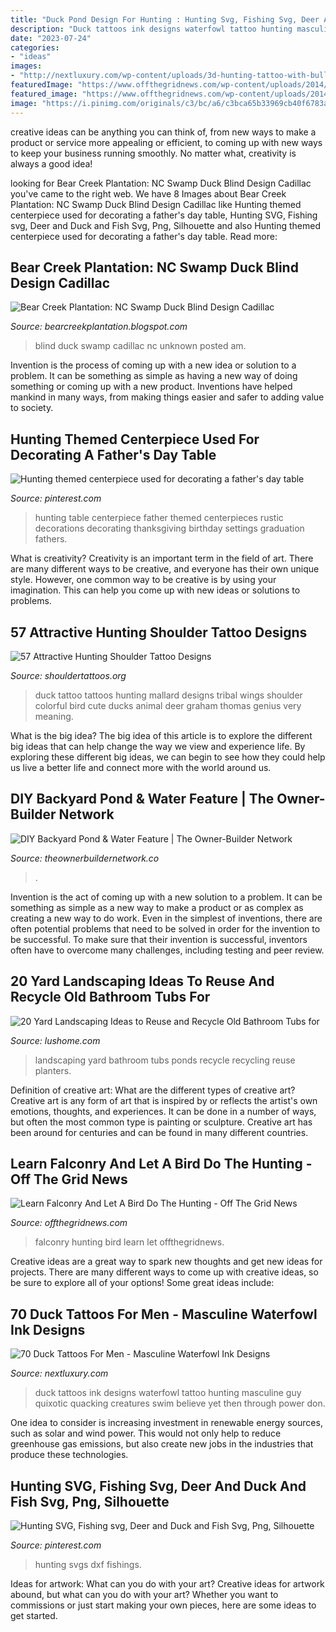 ```yaml
---
title: "Duck Pond Design For Hunting : Hunting Svg, Fishing Svg, Deer And Duck And Fish Svg, Png, Silhouette"
description: "Duck tattoos ink designs waterfowl tattoo hunting masculine guy quixotic quacking creatures swim believe yet then through power don"
date: "2023-07-24"
categories:
- "ideas"
images:
- "http://nextluxury.com/wp-content/uploads/3d-hunting-tattoo-with-bullets-and-duck-on-guy.jpg"
featuredImage: "https://www.offthegridnews.com/wp-content/uploads/2014/04/falconry-620x330.jpg"
featured_image: "https://www.offthegridnews.com/wp-content/uploads/2014/04/falconry-620x330.jpg"
image: "https://i.pinimg.com/originals/c3/bc/a6/c3bca65b33969cb40f6783ae093b7743.jpg"
---
```



creative ideas can be anything you can think of, from new ways to make a product or service more appealing or efficient, to coming up with new ways to keep your business running smoothly. No matter what, creativity is always a good idea!

	

		
looking for Bear Creek Plantation: NC Swamp Duck Blind Design Cadillac you've came to the right web. We have 8 Images about Bear Creek Plantation: NC Swamp Duck Blind Design Cadillac like Hunting themed centerpiece used for decorating a father&#039;s day table, Hunting SVG, Fishing svg, Deer and Duck and Fish Svg, Png, Silhouette and also Hunting themed centerpiece used for decorating a father&#039;s day table. Read more:
		
    
## Bear Creek Plantation: NC Swamp Duck Blind Design Cadillac

<img loading=lazy src="https://4.bp.blogspot.com/-ScfUEBHsLgM/VtxKbSs1VLI/AAAAAAAABYQ/W2ltNOe4VNs/s1600/IMG_0159.JPG" onerror="this.onerror=null;this.src='https://tse4.mm.bing.net/th?id=OIP.ZQyyKom3Db7fkTKPp5NUWgHaJ4&amp;pid=15.1';" alt="Bear Creek Plantation: NC Swamp Duck Blind Design Cadillac">

_Source: bearcreekplantation.blogspot.com_

>blind duck swamp cadillac nc unknown posted am. 

	

Invention is the process of coming up with a new idea or solution to a problem. It can be something as simple as having a new way of doing something or coming up with a new product. Inventions have helped mankind in many ways, from making things easier and safer to adding value to society.

    
## Hunting Themed Centerpiece Used For Decorating A Father&#039;s Day Table

<img loading=lazy src="https://i.pinimg.com/originals/c3/bc/a6/c3bca65b33969cb40f6783ae093b7743.jpg" onerror="this.onerror=null;this.src='https://tse3.mm.bing.net/th?id=OIP.och5a9csD1pumLJlztT9cAHaJ4&amp;pid=15.1';" alt="Hunting themed centerpiece used for decorating a father&#039;s day table">

_Source: pinterest.com_

>hunting table centerpiece father themed centerpieces rustic decorations decorating thanksgiving birthday settings graduation fathers. 

	

What is creativity?
Creativity is an important term in the field of art. There are many different ways to be creative, and everyone has their own unique style. However, one common way to be creative is by using your imagination. This can help you come up with new ideas or solutions to problems.

    
## 57 Attractive Hunting Shoulder Tattoo Designs

<img loading=lazy src="http://www.shouldertattoos.org/wp-content/uploads/2016/06/Colorful-Duck-Tattoo-st4022.jpg" onerror="this.onerror=null;this.src='https://tse1.mm.bing.net/th?id=OIP.4ufxwNYJe_T_t7BJIUaEKAHaLF&amp;pid=15.1';" alt="57 Attractive Hunting Shoulder Tattoo Designs">

_Source: shouldertattoos.org_

>duck tattoo tattoos hunting mallard designs tribal wings shoulder colorful bird cute ducks animal deer graham thomas genius very meaning. 

	

What is the big idea?
The big idea of this article is to explore the different big ideas that can help change the way we view and experience life. By exploring these different big ideas, we can begin to see how they could help us live a better life and connect more with the world around us.

    
## DIY Backyard Pond &amp; Water Feature | The Owner-Builder Network

<img loading=lazy src="https://theownerbuildernetwork.co/wp-content/uploads/2014/09/BackyardPondWaterFeatureOBN.jpg" onerror="this.onerror=null;this.src='https://tse4.mm.bing.net/th?id=OIP.rLQKMfZhm9oQF_XZ_1X1QgHaD3&amp;pid=15.1';" alt="DIY Backyard Pond &amp; Water Feature | The Owner-Builder Network">

_Source: theownerbuildernetwork.co_

>. 

	

Invention is the act of coming up with a new solution to a problem. It can be something as simple as a new way to make a product or as complex as creating a new way to do work. Even in the simplest of inventions, there are often potential problems that need to be solved in order for the invention to be successful. To make sure that their invention is successful, inventors often have to overcome many challenges, including testing and peer review.

    
## 20 Yard Landscaping Ideas To Reuse And Recycle Old Bathroom Tubs For

<img loading=lazy src="http://www.lushome.com/wp-content/uploads/2014/04/recycling-bathroom-tubs-yard-landscaping-ideas-18.jpg" onerror="this.onerror=null;this.src='https://tse4.mm.bing.net/th?id=OIP.hsdDHittP8JstQvqGTJeTQHaFj&amp;pid=15.1';" alt="20 Yard Landscaping Ideas to Reuse and Recycle Old Bathroom Tubs for">

_Source: lushome.com_

>landscaping yard bathroom tubs ponds recycle recycling reuse planters. 

	

Definition of creative art: What are the different types of creative art?
Creative art is any form of art that is inspired by or reflects the artist's own emotions, thoughts, and experiences. It can be done in a number of ways, but often the most common type is painting or sculpture. Creative art has been around for centuries and can be found in many different countries.

    
## Learn Falconry And Let A Bird Do The Hunting - Off The Grid News

<img loading=lazy src="https://www.offthegridnews.com/wp-content/uploads/2014/04/falconry-620x330.jpg" onerror="this.onerror=null;this.src='https://tse2.mm.bing.net/th?id=OIP.UGuupMv3EOvanQp6FxyuRwHaD8&amp;pid=15.1';" alt="Learn Falconry And Let A Bird Do The Hunting - Off The Grid News">

_Source: offthegridnews.com_

>falconry hunting bird learn let offthegridnews. 

	

Creative ideas are a great way to spark new thoughts and get new ideas for projects. There are many different ways to come up with creative ideas, so be sure to explore all of your options! Some great ideas include:

    
## 70 Duck Tattoos For Men - Masculine Waterfowl Ink Designs

<img loading=lazy src="http://nextluxury.com/wp-content/uploads/3d-hunting-tattoo-with-bullets-and-duck-on-guy.jpg" onerror="this.onerror=null;this.src='https://tse3.mm.bing.net/th?id=OIP.KZia2-AAitYv0lFAE9nGfwHaHa&amp;pid=15.1';" alt="70 Duck Tattoos For Men - Masculine Waterfowl Ink Designs">

_Source: nextluxury.com_

>duck tattoos ink designs waterfowl tattoo hunting masculine guy quixotic quacking creatures swim believe yet then through power don. 

	

One idea to consider is increasing investment in renewable energy sources, such as solar and wind power. This would not only help to reduce greenhouse gas emissions, but also create new jobs in the industries that produce these technologies.

    
## Hunting SVG, Fishing Svg, Deer And Duck And Fish Svg, Png, Silhouette

<img loading=lazy src="https://i.pinimg.com/736x/31/3f/ee/313fee766bc13b6d8b3905cfb14bb3ca.jpg" onerror="this.onerror=null;this.src='https://tse3.mm.bing.net/th?id=OIP.mBkyr1eXfVCwC4Jfyy7DHQHaF4&amp;pid=15.1';" alt="Hunting SVG, Fishing svg, Deer and Duck and Fish Svg, Png, Silhouette">

_Source: pinterest.com_

>hunting svgs dxf fishings. 

	

Ideas for artwork: What can you do with your art?
Creative ideas for artwork abound, but what can you do with your art? Whether you want to commissions or just start making your own pieces, here are some ideas to get started.

